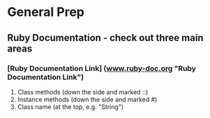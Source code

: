 # General Prep

## Ruby Documentation - check out three main areas
### [Ruby Documentation Link] (www.ruby-doc.org "Ruby Documentation Link")
1. Class methods (down the side and marked ::)
2. Instance methods (down the side and marked #)
3. Class name (at the top, e.g. "String")

